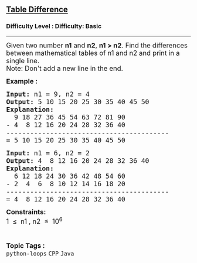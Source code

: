 <h2><a href="https://www.geeksforgeeks.org/problems/table-difference/1?page=4&category=Java&sortBy=submissions">Table Difference</a></h2><h3>Difficulty Level : Difficulty: Basic</h3><hr><div class="problems_problem_content__Xm_eO"><p><span style="font-size: 18px;">Given two number&nbsp;<strong>n1</strong>&nbsp;and&nbsp;<strong>n2</strong>,&nbsp;<strong>n1 &gt; n2</strong>. Find&nbsp;the differences between mathematical tables of&nbsp;n1&nbsp;and&nbsp;n2&nbsp;and&nbsp;print in a single line.<br>Note: Don't add a new line in the end.</span></p>
<p><span style="font-size: 18px;"><strong>Example :</strong></span></p>
<pre><span style="font-size: 18px;"><strong>Input: </strong>n1 = 9, n2 =<strong> </strong>4
<strong>Output: </strong>5 10 15 20 25 30 35 40 45 50&nbsp;
<strong>Explanation:<br>  </strong>9 18 27 36 45 54 63 72 81 90<br>- 4  8 12 16 20 24 28 32 36 40<br>-----------------------------------------<br>= 5 10 15 20 25 30 35 40 45 50</span></pre>
<pre><span style="font-size: 18px;"><strong>Input: </strong>n1 = 6, n2 = 2<br><strong>Output: </strong>4  8 12 16 20 24 28 32 36 40
<strong>Explanation:<br>  </strong>6 12 18 24 30 36 42 48 54 60<br>- 2  4  6  8 10 12 14 16 18 20<br>-----------------------------------------<br>= 4  8 12 16 20 24 28 32 36 40</span></pre>
<p><span style="font-size: 18px;"><strong>Constraints:</strong></span><br><span style="font-size: 18px;">1&nbsp; ≤&nbsp; n1 , n2&nbsp; ≤&nbsp; 10<sup>6</sup></span></p></div><br><p><span style=font-size:18px><strong>Topic Tags : </strong><br><code>python-loops</code>&nbsp;<code>CPP</code>&nbsp;<code>Java</code>&nbsp;